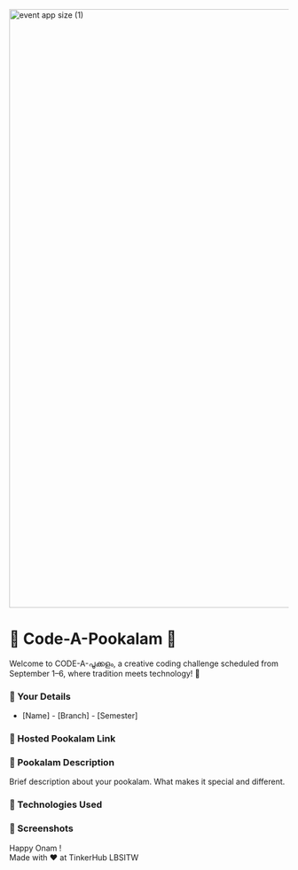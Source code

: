 <img width="1920" height="1080" alt="event app size (1)" src="https://github.com/user-attachments/assets/9c18c1de-1249-41ca-9561-1bc003606551" />

# 🌸 Code-A-Pookalam 🌸
Welcome to CODE-A-പൂക്കളം, a creative coding challenge scheduled from September 1–6, where tradition meets technology! 🌼


### 🌸 Your Details
- [Name] - [Branch] - [Semester]



### 🌸 Hosted Pookalam Link



### 🌸 Pookalam Description
Brief description about your pookalam. What makes it special and different.



### 🌸 Technologies Used 



### 🌸 Screenshots



Happy Onam ! <br>
Made with ❤️ at TinkerHub LBSITW
